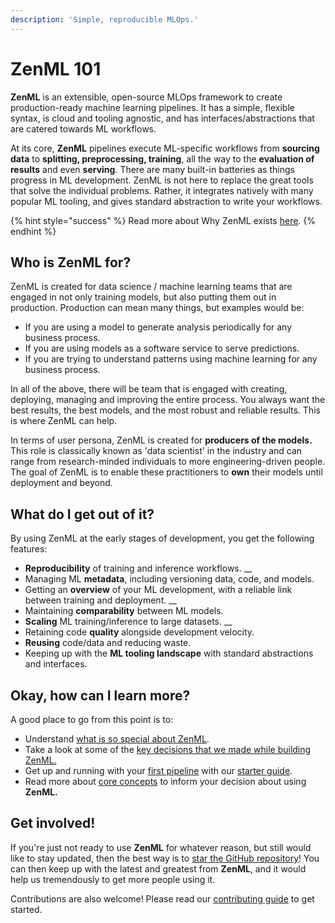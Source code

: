 ```yaml
---
description: 'Simple, reproducible MLOps.'
---
```


# ZenML 101

**ZenML** is an extensible, open-source MLOps framework to create production-ready machine learning pipelines. It has a simple, flexible syntax, is cloud and tooling agnostic, and has interfaces/abstractions that are catered towards ML workflows. 

At its core, **ZenML**  pipelines execute ML-specific workflows from **sourcing data** to **splitting, preprocessing, training**, all the way to the **evaluation of results** and even **serving**. There are many built-in batteries as things progress in ML development. ZenML is not here to replace the great tools that solve the individual problems. Rather, it integrates natively with many popular ML tooling, and gives standard abstraction to write your workflows.

{% hint style="success" %}
Read more about Why ZenML exists [here](why-zenml.md).
{% endhint %}

## Who is ZenML for?

ZenML is created for data science / machine learning teams that are engaged in not only training models, but also putting them out in production. Production can mean many things, but examples would be:

* If you are using a model to generate analysis periodically for any business process.
* If you are using models as a software service to serve predictions.
* If you are trying to understand patterns using machine learning for any business process.

In all of the above, there will be team that is engaged with creating, deploying, managing and improving the entire process. You always want the best results, the best models, and the most robust and reliable results. This is where ZenML can help.

In terms of user persona, ZenML is created for **producers of the models.** This role is classically known as 'data scientist' in the industry and can range from research-minded individuals to more engineering-driven people. The goal of ZenML is to enable these practitioners to **own** their models until deployment and beyond.

## What do I get out of it?

By using ZenML at the early stages of development, you get the following features:

* **Reproducibility** of training and inference workflows.  __
* Managing ML **metadata**, including versioning data, code, and models.  
* Getting an **overview** of your ML development, with a reliable link between training and deployment.  __
* Maintaining **comparability** between ML models.  
* **Scaling** ML training/inference to large datasets.  __
* Retaining code **quality** alongside development velocity.  
* **Reusing** code/data and reducing waste. 
* Keeping up with the **ML tooling landscape** with standard abstractions and interfaces.

## Okay, how can I learn more?

A good place to go from this point is to:

* Understand [what is so special about ZenML](why-zenml.md).
* Take a look at some of the [key decisions that we made while building ZenML.](framework-design.md)
* Get up and running with your [first pipeline](https://github.com/zenml-io/zenml/tree/f912d2d512477e6ed84e839259d42cb73eeedf2b/docs/book/starter-guide/quickstart.md) with our [starter guide](https://github.com/zenml-io/zenml/tree/f912d2d512477e6ed84e839259d42cb73eeedf2b/docs/book/starter-guide/repository.md).
* Read more about [core concepts](core/core-concepts.md) to inform your decision about using **ZenML.**

## Get involved!

If you're just not ready to use **ZenML** for whatever reason, but still would like to stay updated, then the best way is to [star the GitHub repository](https://github.com/zenml-io/zenml)! You can then keep up with the latest and greatest from **ZenML**, and it would help us tremendously to get more people using it.

Contributions are also welcome! Please read our [contributing guide](https://github.com/zenml-io/zenml/blob/main/CONTRIBUTING.md) to get started.


